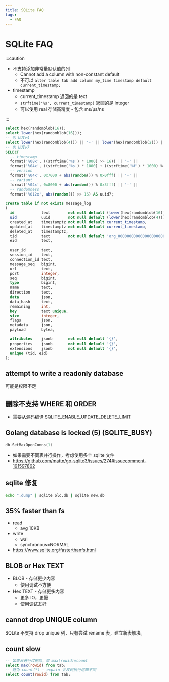 ```yaml
---
title: SQLite FAQ
tags:
  - FAQ
---
```


# SQLite FAQ

:::caution

- 不支持添加非常量默认值的列
  - Cannot add a column with non-constant default
  - 不可以 `alter table tab add column my_time timestamp default current_timestamp;`
- timestamp
  - current_timestamp 返回的是 text
  - `strftime('%s', current_timestamp)` 返回的是 integer
  - 可以使用 real 存储高精度 - 包含 ms/μs/ns

:::

```sql
select hex(randomblob(16));
select lower(hex(randomblob(16)));
-- 伪 UUIv4
select lower(hex(randomblob(4))) || '-' || lower(hex(randomblob(2))) || '-4' || substr(lower(hex(randomblob(2))),2) || '-' || substr('89ab',abs(random()) % 4 + 1, 1) || substr(lower(hex(randomblob(2))),2) || '-' || lower(hex(randomblob(6)));
-- 伪 UUIv7
SELECT
  -- timestamp
  format('%08x', ((strftime('%s') * 1000) >> 16)) || '-' ||
  format('%04x', ((strftime('%s') * 1000) + ((strftime('%f') * 1000) % 1000)) & 0xffff) || '-' ||
  -- version
  format('%04x', 0x7000 + abs(random()) % 0x0fff) || '-' ||
  -- variant
  format('%04x', 0x8000 + abs(random()) % 0x3fff) || '-' ||
  -- randomness
  format('%012x', abs(random()) >> 16) AS uuid7;
```

```sql
create table if not exists message_log
(
  id            text        not null default (lower(hex(randomblob(16)))) primary key,
  uid           uuid        not null default (lower(hex(randomblob(4))) || '-' || lower(hex(randomblob(2))) || '-4' || substr(lower(hex(randomblob(2))),2) || '-' || substr('89ab',abs(random()) % 4 + 1, 1) || substr(lower(hex(randomblob(2))),2) || '-' || lower(hex(randomblob(6)))),
  created_at    timestamptz not null default current_timestamp,
  updated_at    timestamptz not null default current_timestamp,
  deleted_at    timestamptz,
  tid           text        not null default 'org_00000000000000000000000000',
  eid           text,

  user_id       text,
  session_id    text,
  connection_id text,
  message_seq   bigint,
  url           text,
  port          integer,
  seq           bigint,
  type          bigint,
  name          text,
  direction     text,
  data          json,
  data_hash     text,
  remaining     int,
  key           text unique,
  size          integer,
  flags         json,
  metadata      json,
  payload       bytea,

  attributes    jsonb       not null default '{}',
  properties    jsonb       not null default '{}',
  extensions    jsonb       not null default '{}',
  unique (tid, eid)
);
```

## attempt to write a readonly database

可能是权限不足

## 删除不支持 WHERE 和 ORDER

- 需要从源码编译 [SQLITE_ENABLE_UPDATE_DELETE_LIMIT](https://www.sqlite.org/compile.html#enable_update_delete_limit)

## Golang database is locked (5) (SQLITE_BUSY)

```go
db.SetMaxOpenConns(1)
```

- 如果需要不同表并行操作，考虑使用多个 sqlite 文件
- https://github.com/mattn/go-sqlite3/issues/274#issuecomment-191597862

## sqlite 修复

```bash
echo ".dump" | sqlite old.db | sqlite new.db
```

## 35% faster than fs

- read
  - avg 10KB
- write
  - wal
  - synchronous=NORMAL
- https://www.sqlite.org/fasterthanfs.html

## BLOB or Hex TEXT

- BLOB - 存储更少内容
  - 使用调试不方便
- Hex TEXT - 存储更多内容
  - 更多 IO，更慢
  - 使用调试友好

## cannot drop UNIQUE column

SQLite 不支持 drop unique 列，只有尝试 rename 表，建立新表解决。

## count slow

```sql
-- 如果没进行过删除，那 max(rowid)=count
select max(rowid) from tab;
-- 避免 count(*) - expain 会发现执行逻辑不同
select count(rowid) from tab;
```
